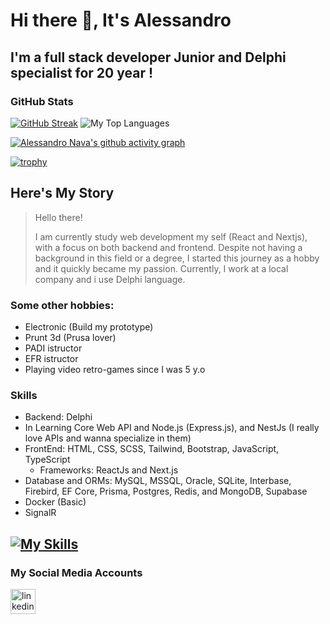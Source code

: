 # Hi there 👋, It's Alessandro
## I'm a full stack developer Junior and Delphi specialist for 20 year !
### GitHub Stats
[![GitHub Streak](https://streak-stats.demolab.com?user=AlessandroNava&theme=dark&hide_border=true&border_radius=20)](https://git.io/streak-stats)
![My Top Languages](https://github-readme-stats-git-masterrstaa-rickstaa.vercel.app/api/top-langs/?username=AlessandroNava&layout=compact&theme=radical&langs_count=6&hide_border=true&border_radius=20)

[![Alessandro Nava's github activity graph](https://github-readme-activity-graph.vercel.app/graph?username=AlessandroNava&theme=github-compact&hide_border=true&radius=16&bg_color=151515&custom_title=My%20Activity%20Graph%20^_^&title_color=26a641)](https://github.com/ashutosh00710/github-readme-activity-graph)

[![trophy](https://github-profile-trophy.vercel.app/?username=AlessandroNava&theme=gruvbox&margin-w=50&row=1&column=7)](https://github.com/ryo-ma/github-profile-trophy)

## Here's My Story
>Hello there!
>
>I am currently study web development my self (React and Nextjs), with a focus on both backend and frontend. Despite not having a background in this field or a degree, I started this journey as a hobby and it quickly became my passion. Currently, I work at a local company and i use Delphi language.

### Some other hobbies: 

* Electronic (Build my prototype)
* Prunt 3d (Prusa lover)
* PADI istructor 
* EFR istructor
* Playing video retro-games since I was 5 y.o

### Skills
- Backend: Delphi
- In Learning Core Web API and Node.js (Express.js), and NestJs (I really love APIs and wanna specialize in them)
- FrontEnd: HTML, CSS, SCSS, Tailwind, Bootstrap, JavaScript, TypeScript
  - Frameworks: ReactJs and Next.js
- Database and ORMs: MySQL, MSSQL, Oracle, SQLite, Interbase, Firebird, EF Core, Prisma, Postgres, Redis, and MongoDB, Supabase
- Docker (Basic)
- SignalR 

[![My Skills](https://skillicons.dev/icons?i=delphi,nodejs,expressjs,prisma,nextjs,react,ts,js,html,css,bootstrap,tailwind,docker,redis,mysql,firebird,mssql,sqlite,postgres,mongodb)](https://skillicons.dev)
--------------------------------
### My Social Media Accounts

[<img src='https://skillicons.dev/icons?i=linkedin' alt='linkedin' height='40'>](https://www.linkedin.com/in/alessandronavainfo/)

